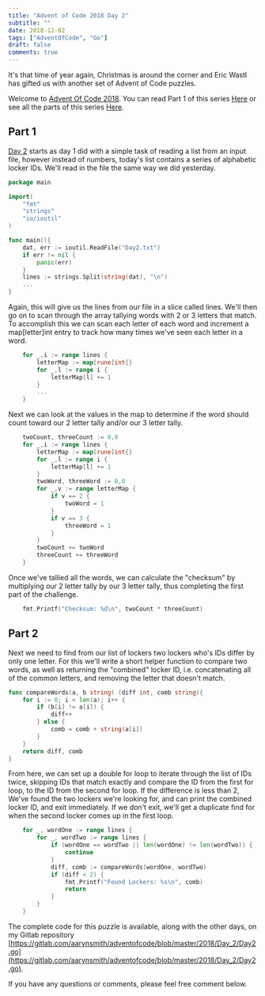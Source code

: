 ```yaml
---
title: "Advent of Code 2018 Day 2"
subtitle: ""
date: 2018-12-02
tags: ["AdventOfCode", "Go"]
draft: false
comments: true
---
```


It's that time of year again, Christmas is around the corner and Eric Wastl has gifted us with another set of Advent of Code puzzles.
<!--more-->
Welcome to [Advent Of Code 2018](https://adventofcode.com/2018/). You can read Part 1 of this series [Here](/blog/advent-of-code-2018-day-1/) or see all the parts of this series [Here](/tags/adventofcode/).

## Part 1

[Day 2](https://adventofcode.com/2018/day/2) starts as day 1 did with a simple task of reading a list from an input file, however instead of numbers, today's list contains a series of alphabetic locker IDs. We'll read in the file the same way we did yesterday.

```go
package main

import(
    "fmt"
    "strings"
    "io/ioutil"
)

func main(){
    dat, err := ioutil.ReadFile("Day2.txt")
    if err != nil {
        panic(err)
    }
    lines := strings.Split(string(dat), "\n")
    ...
}
```

Again, this will give us the lines from our file in a slice called lines. We'll then go on to scan through the array tallying words with 2 or 3 letters that match. To accomplish this we can scan each letter of each word and increment a map[letter]int entry to track how many times we've seen each letter in a word.

```go
    for _,i := range lines {
        letterMap := map[rune]int{}
        for _,l := range i {
            letterMap[l] += 1
        }
        ...
    }
```

Next we can look at the values in the map to determine if the word should count toward our 2 letter tally and/or our 3 letter tally.

```go
    twoCount, threeCount := 0,0
    for _,i := range lines {
        letterMap := map[rune]int{}
        for _,l := range i {
            letterMap[l] += 1
        }
        twoWord, threeWord := 0,0
        for _,v := range letterMap {
            if v == 2 {
                twoWord = 1
            }
            if v == 3 {
                threeWord = 1
            }
        }
        twoCount += twoWord
        threeCount += threeWord
    }
```

Once we've tallied all the words, we can calculate the "checksum" by multiplying our 2 letter tally by our 3 letter tally, thus completing the first part of the challenge.

```go
    fmt.Printf("Checksum: %d\n", twoCount * threeCount)
```

## Part 2

Next we need to find from our list of lockers two lockers who's IDs differ by only one letter. For this we'll write a short helper function to compare two words, as well as returning the "combined" locker ID, i.e. concatenating all of the common letters, and removing the letter that doesn't match.

```go
func compareWords(a, b string) (diff int, comb string){
    for i := 0; i < len(a); i++ {
        if (b[i] != a[i]) {
            diff++
        } else {
            comb = comb + string(a[i])
        }
    }
    return diff, comb
}
```

From here, we can set up a double for loop to iterate through the list of IDs twice, skipping IDs that match exactly and compare the ID from the first for loop, to the ID from the second for loop. If the difference is less than 2, We've found the two lockers we're looking for, and can print the combined locker ID, and exit immediately. If we don't exit, we'll get a duplicate find for when the second locker comes up in the first loop.

```go
    for _, wordOne := range lines {
        for _, wordTwo := range lines {
            if (wordOne == wordTwo || len(wordOne) != len(wordTwo)) {
                continue
            }
            diff, comb := compareWords(wordOne, wordTwo)
            if (diff < 2) {
                fmt.Printf("Found Lockers: %s\n", comb)
                return
            }
        }
    }
```

The complete code for this puzzle is available, along with the other days, on my Gitlab repository [https://gitlab.com/aarynsmith/adventofcode/blob/master/2018/Day_2/Day2.go](https://gitlab.com/aarynsmith/adventofcode/blob/master/2018/Day_2/Day2.go).

If you have any questions or comments, please feel free comment below.
